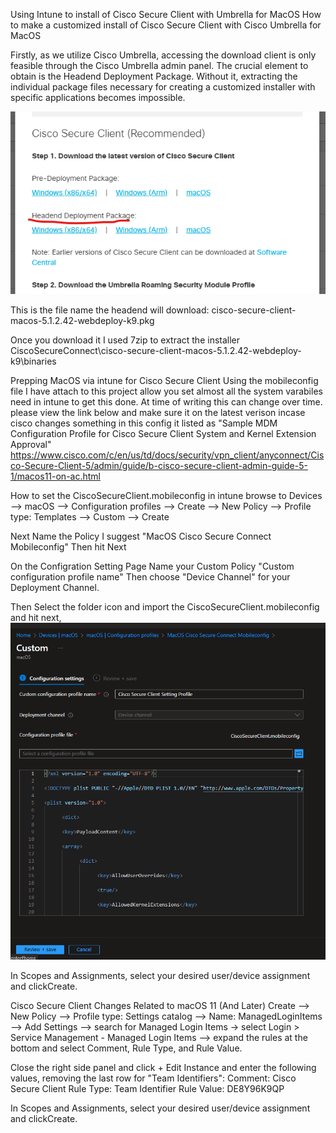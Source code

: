 Using Intune to install of Cisco Secure Client with Umbrella for MacOS
How to make a customized install of Cisco Secure Client with Cisco Umbrella for MacOS

Firstly, as we utilize Cisco Umbrella, accessing the download client is only feasible through the Cisco Umbrella admin panel. The crucial element to obtain is the Headend Deployment Package. Without it, extracting the individual package files necessary for creating a customized installer with specific applications becomes impossible.

![alt text](https://github.com/darossi87/intune/blob/Cisco-Secure-Client-With-Umbrella-MacOS/Headend%20Deployment%20File%20Screenshot.png?raw=true)

This is the file name the headend will download:
cisco-secure-client-macos-5.1.2.42-webdeploy-k9.pkg

Once you download it I used 7zip to extract the installer
CiscoSecureConnect\cisco-secure-client-macos-5.1.2.42-webdeploy-k9\binaries


Prepping MacOS via intune for Cisco Secure Client
Using the mobileconfig file I have attach to this project allow you set almost all the system varabiles need in intune to get this done. At time of writing this can change over time. 
please view the link below and make sure it on the latest verison incase cisco changes something in this config it listed as "Sample MDM Configuration Profile for Cisco Secure Client System and Kernel Extension Approval"
https://www.cisco.com/c/en/us/td/docs/security/vpn_client/anyconnect/Cisco-Secure-Client-5/admin/guide/b-cisco-secure-client-admin-guide-5-1/macos11-on-ac.html

How to set the CiscoSecureClient.mobileconfig in intune
browse to Devices --> macOS --> Configuration profiles --> Create --> New Policy --> Profile type: Templates --> Custom --> Create

Next Name the Policy I suggest "MacOS Cisco Secure Connect Mobileconfig" Then hit Next

On the Configration Setting Page Name your Custom Policy "Custom configuration profile name" Then choose "Device Channel" for your Deployment Channel.

Then Select the folder icon and import the CiscoSecureClient.mobileconfig and hit next, 
![alt text](https://github.com/darossi87/intune/blob/Cisco-Secure-Client-With-Umbrella-MacOS/Intune%20Mobileconfig%20settings.png)

In Scopes and Assignments, select your desired user/device assignment and clickCreate. 




Cisco Secure Client Changes Related to macOS 11 (And Later)
Create --> New Policy --> Profile type: Settings catalog -->
Name: ManagedLoginItems --> Add Settings --> search for Managed Login Items -> select Login > Service Management - Managed Login Items --> expand the rules at the bottom and select Comment, Rule Type, and Rule Value. 
 
Close the right side panel and click + Edit Instance and enter the following values, removing the last row for "Team Identifiers":
Comment: Cisco Secure Client
Rule Type: Team Identifier
Rule Value: DE8Y96K9QP

In Scopes and Assignments, select your desired user/device assignment and clickCreate. 
